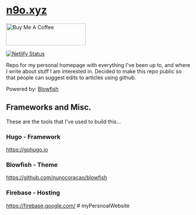 # [n9o.xyz](https://n9o.xyz)

<a href="https://www.buymeacoffee.com/nunocoracao" target="_blank"><img src="https://cdn.buymeacoffee.com/buttons/v2/default-yellow.png" alt="Buy Me A Coffee" style="height: 60px !important;width: 217px !important;" ></a>

[![Netlify Status](https://api.netlify.com/api/v1/badges/9bba736f-1af6-465d-b784-0c09b24a42a1/deploy-status)](https://app.netlify.com/sites/beautiful-pegasus-75dde9/deploys)

Repo for my personal homepage with everything I've been up to, and where I write about stuff I am interested in. Decided to make this repo public so that people can suggest edits to articles using github.

Powered by: [Blowfish](https://nunocoracao.github.io/blowfish/)

## Frameworks and Misc.
These are the tools that I've used to build this...

### Hugo - Framework
https://gohugo.io

### Blowfish - Theme
https://github.com/nunocoracao/blowfish

### Firebase - Hosting
https://firebase.google.com/
#   m y P e r s n o a l W e b s i t e  
 